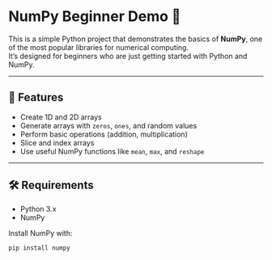  # NumPy Beginner Demo 🚀
 
This is a simple Python project that demonstrates the basics of **NumPy**, one of the most popular libraries for numerical computing.   
It’s designed for beginners who are just getting started with Python and NumPy. 
  
---    
    
## 📌 Features  
- Create 1D and 2D arrays     
- Generate arrays with `zeros`, `ones`, and random values    
- Perform basic operations (addition, multiplication) 
- Slice and index arrays
- Use useful NumPy functions like `mean`, `max`, and `reshape`   
 
---

## 🛠️ Requirements
- Python 3.x  
- NumPy  

Install NumPy with:
```bash
pip install numpy
